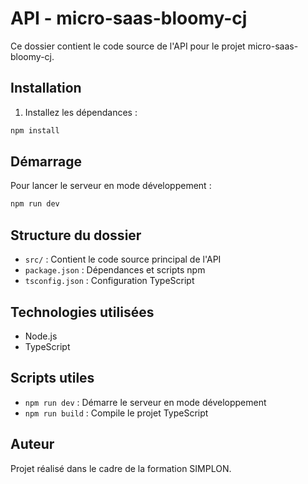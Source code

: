 # API - micro-saas-bloomy-cj

Ce dossier contient le code source de l'API pour le projet micro-saas-bloomy-cj.

## Installation

1. Installez les dépendances :

```bash
npm install
```

## Démarrage

Pour lancer le serveur en mode développement :

```bash
npm run dev
```

## Structure du dossier

- `src/` : Contient le code source principal de l'API
- `package.json` : Dépendances et scripts npm
- `tsconfig.json` : Configuration TypeScript

## Technologies utilisées

- Node.js
- TypeScript

## Scripts utiles

- `npm run dev` : Démarre le serveur en mode développement
- `npm run build` : Compile le projet TypeScript

## Auteur

Projet réalisé dans le cadre de la formation SIMPLON.
